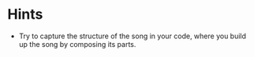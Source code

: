 # Hints

- Try to capture the structure of the song in your code, where you build up the song by composing its parts.

